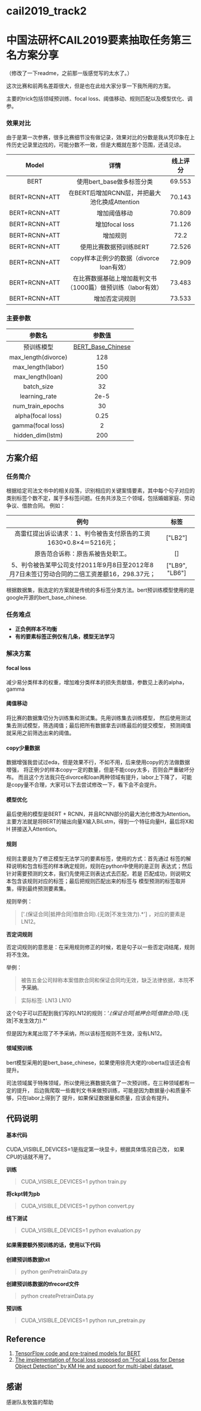 # cail2019_track2
中国法研杯CAIL2019要素抽取任务第三名方案分享
====
（修改了一下readme，之前那一版感觉写的太水了。）

这次比赛和前两名差距很大，但是也在此给大家分享一下我所用的方案。

主要的trick包括领域预训练、focal loss、阈值移动、规则匹配以及模型优化、调参。

###  **效果对比**

由于是第一次参赛，很多比赛细节没有做记录，效果对比的分数是我从凭印象在上传历史记录里边找的，可能分数不一致，但是大概就在那个范围，还请见谅。

| Model | 详情 | 线上评分 |
| :------: | :------: | :------: |
| BERT | 使用bert_base做多标签分类 | 69.553 |
| BERT+RCNN+ATT | 在BERT后增加RCNN层，并把最大池化换成Attention | 70.143 |
| BERT+RCNN+ATT | 增加阈值移动 | 70.809 |
| BERT+RCNN+ATT | 增加focal loss | 71.126 |
| BERT+RCNN+ATT | 增加规则 | 72.2 |
| BERT+RCNN+ATT | 使用比赛数据预训练BERT | 72.526 |
| BERT+RCNN+ATT | copy样本正例少的数据（divorce loan有效） | 72.909 |
| BERT+RCNN+ATT | 在比赛数据基础上增加裁判文书（1000篇）做预训练（labor有效） | 73.483 |
| BERT+RCNN+ATT | 增加否定词规则 | 73.533 |

### **主要参数**

| 参数名 | 参数值 |
| :------: | :------: |
| 预训练模型 | [BERT_Base_Chinese](https://storage.googleapis.com/bert_models/2018_11_03/chinese_L-12_H-768_A-12.zip) |
| max_length(divorce) | 128 |
| max_length(labor) | 150 |
| max_length(loan) | 200 |
| batch_size | 32 |
| learning_rate | 2e-5 |
| num_train_epochs | 30 |
| alpha(focal loss) | 0.25 |
| gamma(focal loss) | 2 |
| hidden_dim(lstm) | 200 |

**方案介绍**
------
### **任务简介**
根据给定司法文书中的相关段落，识别相应的关键案情要素，其中每个句子对应的类别标签个数不定，属于多标签问题。任务共涉及三个领域，包括婚姻家庭、劳动争议、借款合同。
例如：

| 例句 | 标签 |
| :------: | :------: |
| 高雷红提出诉讼请求：1、判令被告支付原告的工资1630×0.8×4＝5216元； | ["LB2"] |
| 原告范合诉称：原告系被告处职工。 | [] |
| 5、判令被告某甲公司支付2011年9月8日至2012年8月7日未签订劳动合同的二倍工资差额16，298.37元； | ["LB9", "LB6"] |

根据数据集，我选定的方案就是传统的多标签分类方法。bert预训练模型使用的是google开源的bert_base_chinese.

### **任务难点**

* **正负例样本不均衡**
* **有的要素标签正例仅有几条，模型无法学习**

### **解决方案**

#### **focal loss**
减少易分类样本的权重，增加难分类样本的损失贡献值，参数见上表的alpha，gamma

#### **阈值移动**
将比赛的数据集切分为训练集和测试集。先用训练集去训练模型，
然后使用测试集去测试模型，筛选阈值；最后把所有数据拿去训练最后的提交模型，
预测阈值就采用之前筛选出来的阈值。

#### **copy少量数据**
数据增强我尝试过eda，但是效果不行，不如不用，后来使用copy的方法做数据增强，
将正例少的样本copy一定的数量，但是不能copy太多，否则会严重破坏分布。
而且这个方法我只在divorce和loan两种领域有提升，labor上下降了，
可能是copy量不合理，大家可以下去尝试修改一下，看下会不会提升。

#### **模型优化**
最后使用的模型是BERT + RCNN，并且RCNN部分的最大池化修改为Attention。
主要方法就是将BERT的输出向量X输入BiLstm，得到一个特征向量H，最后将X和H
拼接送入Attention。

#### **规则**
规则主要是为了修正模型无法学习的要素标签，使用的方式：首先通过
标签的解释说明和包含标签的样本确定规则，规则在python中使用的是正则
表达式；然后针对需要预测的文本，我们先使用正则表达式去匹配，若是
匹配成功，则说明文本包含该规则对应的标签；最后把规则匹配出来的标签与
模型预测的标签取并集，得到最终预测要素集。

规则举例：
> ['.(保证合同|抵押合同|借款合同).(无效|不发生效力).*']
   ，对应的要素是LN12。
 
**否定词规则**

否定词规则的意思是：在采用规则修正的时候，若是句子以一些否定词结尾，规则将不生效。

举例：

> 被告五金公司辩称本案借款合同和保证合同均无效，缺乏法律依据，本院**不予采纳**。

> 实际标签: LN13 LN10

这个句子可以匹配到我们写的LN12的规则：‘.*(保证合同|抵押合同|借款合同).*(无效|不发生效力).*‘

但是因为末尾出现了不予采纳，所以该标签规则不生效，没有LN12。

#### **领域预训练**

bert模型采用的是bert_base_chinese，如果使用徐亮大佬的roberta应该还会有提升。

司法领域属于特殊领域，所以使用比赛数据先做了一次预训练，在三种领域都有一定的提升，
后边我爬取一些裁判文书来做预训练，可能是因为数据量小和质量不够，只在labor上得到了
提升，如果保证数据量和质量，应该会有提升。

**代码说明**
-------

#### **基本代码**
CUDA_VISIBLE_DEVICES=1是指定第一块显卡，根据具体情况自己改，
如果CPU的话就不用了。

**训练**

> CUDA_VISIBLE_DEVICES=1 python train.py

**将ckpt转为pb**

> CUDA_VISIBLE_DEVICES=1 python convert.py

**线下测试**

> CUDA_VISIBLE_DEVICES=1 python evaluation.py

#### **如果需要额外预训练的话，使用以下代码**

**创建预训练数据txt**

> python genPretrainData.py

**创建预训练数据的tfrecord文件**

> python createPretrainData.py

**预训练**

> CUDA_VISIBLE_DEVICES=1 python run_pretrain.py

**Reference**
-----
1. [TensorFlow code and pre-trained models for BERT](https://github.com/google-research/bert)
2. [The implementation of focal loss proposed on "Focal Loss for Dense Object Detection" by KM He and support for multi-label dataset.](https://github.com/ailias/Focal-Loss-implement-on-Tensorflow)

**感谢**
-----
感谢队友牧笛的帮助
